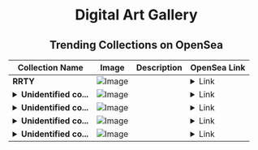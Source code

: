 <div align="center">

# Digital Art Gallery

## Trending Collections on OpenSea

| Collection Name                       | Image                                                                                     | Description                       | OpenSea Link                                                                                          |
|---------------------------------------|-------------------------------------------------------------------------------------------|-----------------------------------|--------------------------------------------------------------------------------------------------------|
| **RRTY** | ![Image](https://i.seadn.io/s/raw/files/92d5f3f958eb5079b43a6cc2f34b9b8f.jpg?w=500&auto=format?w=200&auto=format) |  | <details><summary>Link</summary>[RRTY](https://opensea.io/collection/rrty-8)</details> |
| **<details><summary>Unidentified co...</summary>Unidentified contract 06abb00a-8be5-43a8-ab07-364e3d59c32e</details>** | ![Image](https://i.seadn.io/s/raw/files/1a693295f55119077e8d45462c4f021b.gif?w=500&auto=format?w=200&auto=format) |  | <details><summary>Link</summary>[Unidentified contract 06abb00a-8be5-43a8-ab07-364e3d59c32e](https://opensea.io/collection/unidentified-contract-06abb00a-8be5-43a8-ab07-364e)</details> |
| **<details><summary>Unidentified co...</summary>Unidentified contract 9266f972-42af-45f9-a4ea-72dd20b1bb5a</details>** | ![Image](https://i.seadn.io/s/raw/files/1a693295f55119077e8d45462c4f021b.gif?w=500&auto=format?w=200&auto=format) |  | <details><summary>Link</summary>[Unidentified contract 9266f972-42af-45f9-a4ea-72dd20b1bb5a](https://opensea.io/collection/unidentified-contract-9266f972-42af-45f9-a4ea-72dd)</details> |
| **<details><summary>Unidentified co...</summary>Unidentified contract 35df7bbc-c02d-4aa3-8923-690babbc05d4</details>** | ![Image](https://i.seadn.io/s/raw/files/1a693295f55119077e8d45462c4f021b.gif?w=500&auto=format?w=200&auto=format) |  | <details><summary>Link</summary>[Unidentified contract 35df7bbc-c02d-4aa3-8923-690babbc05d4](https://opensea.io/collection/unidentified-contract-35df7bbc-c02d-4aa3-8923-690b)</details> |
| **<details><summary>Unidentified co...</summary>Unidentified contract c974f373-e1e1-46fe-b000-6baf47c08b99</details>** | ![Image](https://i.seadn.io/s/raw/files/1a693295f55119077e8d45462c4f021b.gif?w=500&auto=format?w=200&auto=format) |  | <details><summary>Link</summary>[Unidentified contract c974f373-e1e1-46fe-b000-6baf47c08b99](https://opensea.io/collection/unidentified-contract-c974f373-e1e1-46fe-b000-6baf)</details> |

</div>